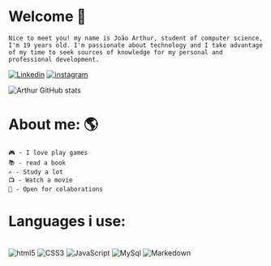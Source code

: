 #  Welcome 👋

    Nice to meet you! my name is João Arthur, student of computer science, I'm 19 years old. I'm passionate about technology and I take advantage of my time to seek sources of knowledge for my personal and professional development. 

[![Linkedin](https://img.shields.io/badge/LinkedIn-0077B5?style=for-the-badge&logo=linkedin&logoColor=white)](https://www.linkedin.com/in/devarthur0/)
[![instagram](https://img.shields.io/badge/Instagram-E4405F?style=for-the-badge&logo=instagram&logoColor=white)](https://instagram.com/arthuursoares_)

![Arthur GitHub stats](https://github-readme-stats.vercel.app/api?username=DevArthur0&show_icons=true&theme=radical)

 
# About me: 🌎
    🎮 - I love play games
    📚 - read a book
    ✍️ - Study a lot
    📺 - Watch a movie
    🤝 - Open for colaborations



 # Languages i use:

 <div style="display: inline_block"><br/>
    <img align="center" alt="html5" src="https://img.shields.io/badge/HTML5-E34F26?style=for-the-badge&logo=html5&logoColor=white"/>
    <img align="center" alt="CSS3" src="https://img.shields.io/badge/CSS3-1572B6?style=for-the-badge&logo=css3&logoColor=whitee"/>
    <img align="center" alt="JavaScript" src="https://img.shields.io/badge/JavaScript-323330?style=for-the-badge&logo=javascript&logoColor=F7DF1E"/>
    <img align="center" alt="MySql" src="https://img.shields.io/badge/MySQL-005C84?style=for-the-badge&logo=mysql&logoColor=white"/>
    <img align="center" alt="Markedown" src="https://img.shields.io/badge/Markdown-000000?style=for-the-badge&logo=markdown&logoColor=whitee"/>
 
 </div><br/>
